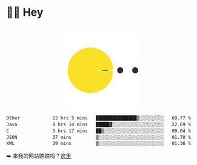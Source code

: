 
# 👋🏻 Hey
<div align="center">
	<br>
	<img src="https://raw.githubusercontent.com/Aniket965/Aniket965/master/pacman.svg?sanitize=true" width="200" height="200">
	<br>
</div>

<!--START_SECTION:waka-->

```txt
Other            22 hrs 5 mins   ███████████████▒░░░░░░░░░   60.77 %
Java             8 hrs 14 mins   █████▓░░░░░░░░░░░░░░░░░░░   22.69 %
C                3 hrs 17 mins   ██▒░░░░░░░░░░░░░░░░░░░░░░   09.04 %
JSON             37 mins         ▒░░░░░░░░░░░░░░░░░░░░░░░░   01.70 %
XML              29 mins         ▒░░░░░░░░░░░░░░░░░░░░░░░░   01.36 %
```

<!--END_SECTION:waka-->

 ➡️  来我的网站瞧瞧吗？[这里](https://www.shaolongfei.com)
